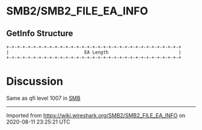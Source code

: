 # SMB2/SMB2\_FILE\_EA\_INFO

## GetInfo Structure

    +-+-+-+-+-+-+-+-+-+-+-+-+-+-+-+-+-+-+-+-+-+-+-+-+-+-+-+-+-+-+-+-+
    |                            EA Length                          |
    +-+-+-+-+-+-+-+-+-+-+-+-+-+-+-+-+-+-+-+-+-+-+-+-+-+-+-+-+-+-+-+-+

# Discussion

Same as qfi level 1007 in [SMB](/SMB)

---

Imported from https://wiki.wireshark.org/SMB2/SMB2_FILE_EA_INFO on 2020-08-11 23:25:21 UTC
